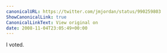 ```yaml
---
canonicalURL: https://twitter.com/jmjordan/status/990259803
ShowCanonicalLink: true
CanonicalLinkText: View original on
date: 2008-11-04T23:05:49+00:00
---
```

I voted.
